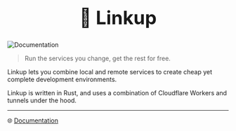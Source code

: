 
<h1  align="center" style="font-size: 3em;">🔗 Linkup</h1>

<img src="https://img.shields.io/badge/documentation-available-brightgreen" alt="Documentation">

<br/>

> Run the services you change, get the rest for free.

Linkup lets you combine local and remote services to create cheap yet complete development environments.


Linkup is written in Rust, and uses a combination of Cloudflare Workers and tunnels under the hood.

---

🌐 [Documentation](https://mentimeter.github.io/linkup)
